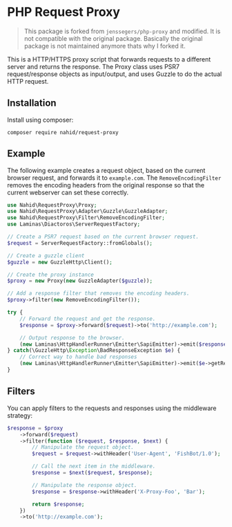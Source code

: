 # PHP Request Proxy

> This package is forked from `jenssegers/php-proxy` and modified. It is not compatible with the original package. Basically the original package is not maintained anymore thats why I forked it.


This is a HTTP/HTTPS proxy script that forwards requests to a different server and returns the response. The Proxy class uses PSR7 request/response objects as input/output, and uses Guzzle to do the actual HTTP request.

## Installation

Install using composer:

```
composer require nahid/request-proxy
```

## Example

The following example creates a request object, based on the current browser request, and forwards it to `example.com`. The `RemoveEncodingFilter` removes the encoding headers from the original response so that the current webserver can set these correctly.

```php
use Nahid\RequestProxy\Proxy;
use Nahid\RequestProxy\Adapter\Guzzle\GuzzleAdapter;
use Nahid\RequestProxy\Filter\RemoveEncodingFilter;
use Laminas\Diactoros\ServerRequestFactory;

// Create a PSR7 request based on the current browser request.
$request = ServerRequestFactory::fromGlobals();

// Create a guzzle client
$guzzle = new GuzzleHttp\Client();

// Create the proxy instance
$proxy = new Proxy(new GuzzleAdapter($guzzle));

// Add a response filter that removes the encoding headers.
$proxy->filter(new RemoveEncodingFilter());

try {
    // Forward the request and get the response.
    $response = $proxy->forward($request)->to('http://example.com');

    // Output response to the browser.
    (new Laminas\HttpHandlerRunner\Emitter\SapiEmitter)->emit($response);
} catch(\GuzzleHttp\Exception\BadResponseException $e) {
    // Correct way to handle bad responses
    (new Laminas\HttpHandlerRunner\Emitter\SapiEmitter)->emit($e->getResponse());
}
```

## Filters

You can apply filters to the requests and responses using the middleware strategy:

```php
$response = $proxy
	->forward($request)
	->filter(function ($request, $response, $next) {
		// Manipulate the request object.
		$request = $request->withHeader('User-Agent', 'FishBot/1.0');

		// Call the next item in the middleware.
		$response = $next($request, $response);

		// Manipulate the response object.
		$response = $response->withHeader('X-Proxy-Foo', 'Bar');

		return $response;
	})
	->to('http://example.com');
```
